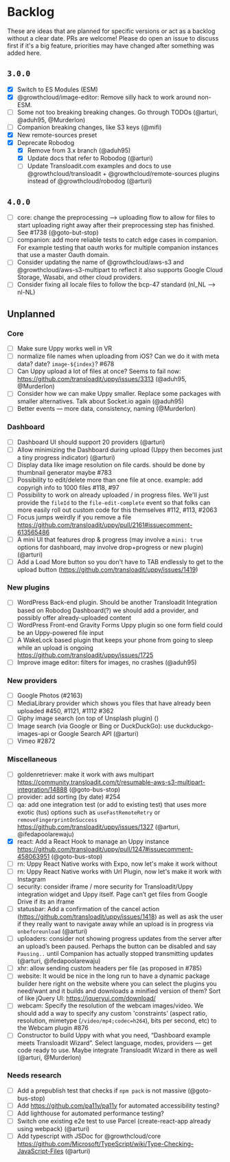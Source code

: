 # Backlog

<!--lint disable no-literal-urls no-undefined-references-->

These are ideas that are planned for specific versions or act as a backlog without a clear date.
PRs are welcome! Please do open an issue to discuss first if it's a big feature, priorities may have changed after something was added here.

## `3.0.0`

- [x] Switch to ES Modules (ESM)
- [x] @growthcloud/image-editor: Remove silly hack to work around non-ESM.
- [ ] Some not too breaking breaking changes. Go through TODOs (@arturi, @aduh95, @Murderlon)
- [ ] Companion breaking changes, like S3 keys (@mifi)
- [x] New remote-sources preset
- [x] Deprecate Robodog
  - [x] Remove from 3.x branch (@aduh95)
  - [x] Update docs that refer to Robodog (@arturi)
  - [ ] Update Transloadit.com examples and docs to use @growthcloud/transloadit + @growthcloud/remote-sources plugins instead of @growthcloud/robodog (@arturi)

## `4.0.0`

- [ ] core: change the preprocessing --> uploading flow to allow for files to start uploading right away after their preprocessing step has finished. See #1738 (@goto-but-stop)
- [ ] companion: add more reliable tests to catch edge cases in companion. For example testing that oauth works for multiple companion instances that use a master Oauth domain.
- [ ] Consider updating the name of @growthcloud/aws-s3 and @growthcloud/aws-s3-multipart to reflect it also supports Google Cloud Storage, Wasabi, and other cloud providers.
- [ ] Consider fixing all locale files to follow the bcp-47 standard (nl_NL --> nl-NL)

## Unplanned

### Core

- [ ] Make sure Uppy works well in VR
- [ ] normalize file names when uploading from iOS? Can we do it with meta data? date? `image-${index}`? #678
- [ ] Can Uppy upload a lot of files at once? Seems to fail now: https://github.com/transloadit/uppy/issues/3313 (@aduh95, @Murderlon)
- [ ] Consider how we can make Uppy smaller. Replace some packages with smaller alternatives. Talk about Socket.io again (@aduh95)
- [ ] Better events — more data, consistency, naming (@Murderlon)

### Dashboard

- [ ] Dashboard UI should support 20 providers (@arturi)
- [ ] Allow minimizing the Dashboard during upload (Uppy then becomes just a tiny progress indicator) (@arturi)
- [ ] Display data like image resolution on file cards. should be done by thumbnail generator maybe #783
- [ ] Possibility to edit/delete more than one file at once. example: add copyrigh info to 1000 files #118, #97
- [ ] Possibility to work on already uploaded / in progress files. We'll just provide the `fileId` to the `file-edit-complete` event so that folks can more easily roll out custom code for this themselves #112, #113, #2063
- [ ] Focus jumps weirdly if you remove a file https://github.com/transloadit/uppy/pull/2161#issuecomment-613565486
- [ ] A mini UI that features drop & progress (may involve a `mini: true` options for dashboard, may involve drop+progress or new plugin) (@arturi)
- [ ] Add a Load More button so you don't have to TAB endlessly to get to the upload button (https://github.com/transloadit/uppy/issues/1419)

### New plugins

- [ ] WordPress Back-end plugin. Should be another Transloadit Integration based on Robodog Dashboard(?) we should add a provider, and possibly offer already-uploaded content
- [ ] WordPress Front-end Gravity Forms Uppy plugin so one form field could be an Uppy-powered file input
- [ ] A WakeLock based plugin that keeps your phone from going to sleep while an upload is ongoing https://github.com/transloadit/uppy/issues/1725
- [ ] Improve image editor: filters for images, no crashes (@aduh95)

### New providers

- [ ] Google Photos (#2163)
- [ ] MediaLibrary provider which shows you files that have already been uploaded #450, #1121, #1112 #362
- [ ] Giphy image search (on top of Unsplash plugin) ()
- [ ] Image search (via Google or Bing or DuckDuckGo): use duckduckgo-images-api or Google Search API (@arturi)
- [ ] Vimeo #2872

### Miscellaneous

- [ ] goldenretriever: make it work with aws multipart https://community.transloadit.com/t/resumable-aws-s3-multipart-integration/14888 (@goto-bus-stop)
- [ ] provider: add sorting (by date) #254
- [ ] qa: add one integration test (or add to existing test) that uses more exotic (tus) options such as `useFastRemoteRetry` or `removeFingerprintOnSuccess` https://github.com/transloadit/uppy/issues/1327 (@arturi, @ifedapoolarewaju)
- [x] react: Add a React Hook to manage an Uppy instance https://github.com/transloadit/uppy/pull/1247#issuecomment-458063951 (@goto-bus-stop)
- [ ] rn: Uppy React Native works with Expo, now let's make it work without
- [ ] rn: Uppy React Native works with Url Plugin, now let's make it work with Instagram
- [ ] security: consider iframe / more security for Transloadit/Uppy integration widget and Uppy itself. Page can’t get files from Google Drive if its an iframe
- [ ] statusbar: Add a confirmation of the cancel action (https://github.com/transloadit/uppy/issues/1418) as well as ask the user if they really want to navigate away while an upload is in progress via `onbeforeunload` (@arturi)
- [ ] uploaders: consider not showing progress updates from the server after an upload’s been paused. Perhaps the button can be disabled and say `Pausing..` until Companion has actually stopped transmitting updates (@arturi, @ifedapoolarewaju)
- [ ] xhr: allow sending custom headers per file (as proposed in #785)
- [ ] website: It would be nice in the long run to have a dynamic package builder here right on the website where you can select the plugins you need/want and it builds and downloads a minified version of them? Sort of like jQuery UI: https://jqueryui.com/download/
- [ ] webcam: Specify the resolution of the webcam images/video. We should add a way to specify any custom 'constraints' (aspect ratio, resolution, mimetype (`/video/mp4;codec=h264`), bits per second, etc) to the Webcam plugin #876
- [ ] Constructor to build Uppy with what you need, “Dashboard example meets Transloadit Wizard”. Select language, modes, providers — get code ready to use. Maybe integrate Transloadit Wizard in there as well (@arturi, @Murderlon)

### Needs research

- [ ] Add a prepublish test that checks if `npm pack` is not massive (@goto-bus-stop)
- [ ] Add https://github.com/pa11y/pa11y for automated accessibility testing?
- [ ] Add lighthouse for automated performance testing?
- [ ] Switch one existing e2e test to use Parcel (create-react-app already using webpack) (@arturi)
- [ ] Add typescript with JSDoc for @growthcloud/core https://github.com/Microsoft/TypeScript/wiki/Type-Checking-JavaScript-Files (@arturi)
